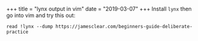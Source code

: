 +++
title = "lynx output in vim"
date = "2019-03-07"
+++
Install `lynx` then go into vim and try this out:

```vim
read !lynx --dump https://jamesclear.com/beginners-guide-deliberate-practice
```
